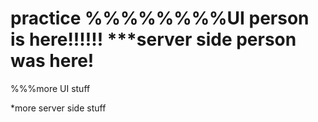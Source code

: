 # practice %%%%%%%%UI person is here!!!!!!  ***server side person was here!


%%%more UI stuff





*more server side stuff